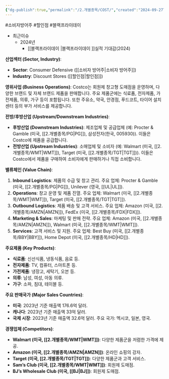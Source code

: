 ```yaml
---
{"dg-publish":true,"permalink":"/2.개별종목/COST/","created":"2024-09-27T18:37:44.182+09:00","updated":"2025-07-29T21:37:04.503+09:00"}
---
```


#소비자방어주 #할인점 #블랙프라이데이 

- 최근이슈
	- 2024년
		- [[블랙프라이데이 \|블랙프라이데이 ]]실적 기대감(2024)

**산업섹터 (Sector, Industry)**:

- **Sector**: Consumer Defensive ([[소비자 방어주\|소비자 방어주]])
- **Industry**: Discount Stores ([[할인점\|할인점]])

**영위사업 (Business Operations)**: Costco는 회원제 창고형 도매점을 운영하며, 다양한 브랜드 및 자체 브랜드 제품을 판매합니다. 주요 제품군에는 식료품, 전자제품, 가전제품, 의류, 가구 등이 포함됩니다. 또한 주유소, 약국, 안경점, 푸드코트, 타이어 설치 센터 등의 부가 서비스를 제공합니다.

**전방/후방산업 (Upstream/Downstream Industries)**:

- **후방산업 (Downstream Industries)**: 제조업체 및 공급업체 (예: Procter & Gamble (미국, [[2.개별종목/PG\|PG]]), 삼성전자(한국, 005930)). 이들은 Costco에 제품을 공급합니다.
- **전방산업 (Upstream Industries)**: 소매업체 및 소비자 (예: Walmart (미국, [[2.개별종목/WMT\|WMT]]), Target (미국, [[2.개별종목/TGT\|TGT]])). 이들은 Costco에서 제품을 구매하여 소비자에게 판매하거나 직접 소비합니다.

**밸류체인 (Value Chain)**:

1. **Inbound Logistics**: 제품의 수급 및 창고 관리. 주요 업체: Procter & Gamble (미국, [[2.개별종목/PG\|PG]]), Unilever (영국, [[UL\|UL]]).
2. **Operations**: 창고 운영 및 제품 진열. 주요 업체: Walmart (미국, [[2.개별종목/WMT\|WMT]]), Target (미국, [[2.개별종목/TGT\|TGT]]).
3. **Outbound Logistics**: 제품 배송 및 고객 서비스. 주요 업체: Amazon (미국, [[2.개별종목/AMZN\|AMZN]]), FedEx (미국, [[2.개별종목/FDX\|FDX]]).
4. **Marketing & Sales**: 마케팅 및 판매 전략. 주요 업체: Amazon (미국, [[2.개별종목/AMZN\|AMZN]]), Walmart (미국, [[2.개별종목/WMT\|WMT]]).
5. **Services**: 고객 서비스 및 지원. 주요 업체: Best Buy (미국, [[2.개별종목/BBY\|BBY]]), Home Depot (미국, [[2.개별종목/HD\|HD]]).

**주요제품 (Key Products)**:

- **식료품**: 신선식품, 냉동식품, 음료 등.
- **전자제품**: TV, 컴퓨터, 스마트폰 등.
- **가전제품**: 냉장고, 세탁기, 오븐 등.
- **의류**: 남성, 여성, 아동 의류.
- **가구**: 소파, 침대, 테이블 등.

**주요 판매국가 (Major Sales Countries)**:

- **미국**: 2023년 기준 매출액 176.6억 달러.
- **캐나다**: 2023년 기준 매출액 33억 달러.
- **국제 시장**: 2023년 기준 매출액 32.6억 달러. 주요 국가: 멕시코, 일본, 영국.

**경쟁업체 (Competitors)**:

- **Walmart (미국, [[2.개별종목/WMT\|WMT]])**: 다양한 제품군을 저렴한 가격에 제공.
- **Amazon (미국, [[2.개별종목/AMZN\|AMZN]])**: 온라인 쇼핑의 강자.
- **Target (미국, [[2.개별종목/TGT\|TGT]])**: 다양한 제품군과 고객 서비스.
- **Sam’s Club (미국, [[2.개별종목/WMT\|WMT]])**: 회원제 도매점.
- **BJ’s Wholesale Club (미국, [[BJ\|BJ]])**: 회원제 도매점.